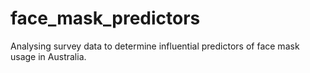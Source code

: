 # face_mask_predictors
Analysing survey data to determine influential predictors of face mask usage in Australia.
